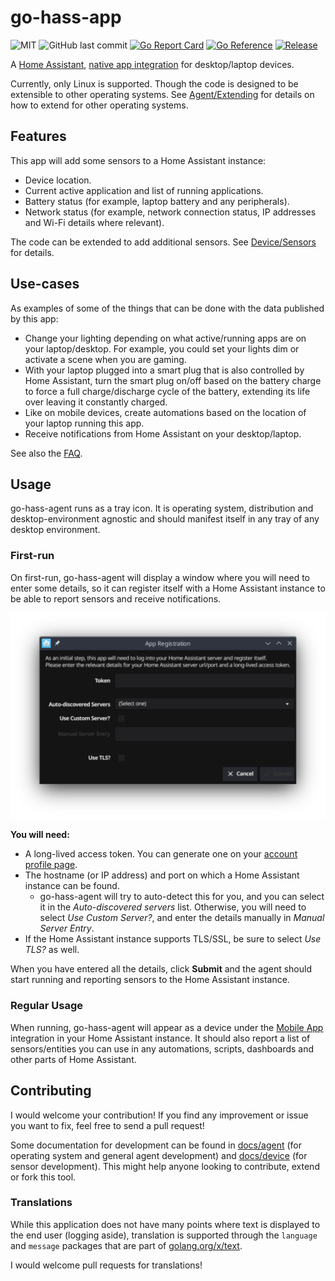 # go-hass-app

![MIT](https://img.shields.io/github/license/joshuar/go-hass-agent) 
![GitHub last commit](https://img.shields.io/github/last-commit/joshuar/go-hass-agent)
[![Go Report Card](https://goreportcard.com/badge/github.com/joshuar/go-hass-agent?style=flat-square)](https://goreportcard.com/report/github.com/joshuar/go-hass-agent) 
[![Go Reference](https://pkg.go.dev/badge/github.com/joshuar/go-hass-agent.svg)](https://pkg.go.dev/github.com/joshuar/go-hass-agent)
[![Release](https://img.shields.io/github/release/joshuar/go-hass-agent?style=flat-square)](https://github.com/joshuar/go-hass-agent/releases/latest)

A [Home Assistant](https://www.home-assistant.io/), [native app
integration](https://developers.home-assistant.io/docs/api/native-app-integration)
for desktop/laptop devices.

Currently, only Linux is supported. Though the code is designed to be extensible
to other operating systems. See [Agent/Extending](docs/agent/extending.md) for
details on how to extend for other operating systems.

## Features

This app will add some sensors to a Home Assistant instance:

- Device location.
- Current active application and list of running applications.
- Battery status (for example, laptop battery and any peripherals).
- Network status (for example, network connection status, IP addresses and
  Wi-Fi details where relevant).

The code can be extended to add additional sensors. See
[Device/Sensors](docs/device/sensors.md) for details.

## Use-cases

As examples of some of the things that can be done with the data published by this app:

- Change your lighting depending on what active/running apps are on your
  laptop/desktop. For example, you could set your lights dim or activate a scene
  when you are gaming. 
- With your laptop plugged into a smart plug that is also controlled by Home
  Assistant, turn the smart plug on/off based on the battery charge to
  force a full charge/discharge cycle of the battery, extending its life over
  leaving it constantly charged. 
- Like on mobile devices, create automations based on the location of your
  laptop running this app. 
- Receive notifications from Home Assistant on your desktop/laptop.

See also the [FAQ](docs/faq.md). 

## Usage

go-hass-agent runs as a tray icon. It is operating system, distribution and
desktop-environment agnostic and should manifest itself in any tray of any
desktop environment.

### First-run

On first-run, go-hass-agent will display a window where you will need to enter
some details, so it can register itself with a Home Assistant instance to be
able to report sensors and receive notifications.  

![Registration Window](docs/agent/registration.png)

**You will need:**

- A long-lived access token. You can generate one on your [account profile
  page](https://www.home-assistant.io/docs/authentication/#your-account-profile). 
- The hostname (or IP address) and port on which a Home Assistant instance
  can be found. 
  - go-hass-agent will try to auto-detect this for you, and you can select it in
  the *Auto-discovered servers* list. Otherwise, you will need to select *Use
  Custom Server?*, and enter the details manually in *Manual Server Entry*.
- If the Home Assistant instance supports TLS/SSL, be sure to select
  *Use TLS?* as well.

When you have entered all the details, click **Submit** and the agent should
start running and reporting sensors to the Home Assistant instance. 

### Regular Usage

When running, go-hass-agent will appear as a device under the [Mobile
App](https://www.home-assistant.io/integrations/mobile_app) integration in your
Home Assistant instance. It should also report a list of sensors/entities you
can use in any automations, scripts, dashboards and other parts of Home
Assistant.

## Contributing

I would welcome your contribution! If you find any improvement or issue you want
to fix, feel free to send a pull request!

Some documentation for development can be found in [docs/agent](docs/agent/)
(for operating system and general agent development) and
[docs/device](docs/device/) (for sensor development). This might help anyone
looking to contribute, extend or fork this tool.

### Translations

While this application does not have many points where text is displayed to
the end user (logging aside), translation is supported through the `language`
and `message` packages that are part of
[golang.org/x/text](https://pkg.go.dev/golang.org/x/text). 

I would welcome pull requests for translations!
